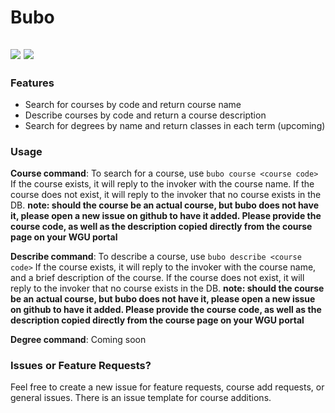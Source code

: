 ﻿# Bubo
 ![](https://img.shields.io/github/issues/Huusky/bubo?style=flat-square)
 ![](https://img.shields.io/github/issues-pr/Huusky/bubo?style=flat-square)
---
### Features

- Search for courses by code and return course name
- Describe courses by code and return a course description
- Search for degrees by name and return classes in each term (upcoming)

### Usage

**Course command**:
To search for a course, use `bubo course <course code>`
If the course exists, it will reply to the invoker with the course name.
If the course does not exist, it will reply to the invoker that no course exists in the DB.
**note: should the course be an actual course, but bubo does not have it, please open a new issue on github to have it added. Please provide the course code, as well as the description copied directly from the course page on your WGU portal**

**Describe command**:
To describe a course, use `bubo describe <course code>`
If the course exists, it will reply to the invoker with the course name, and a brief description of the course.
If the course does not exist, it will reply to the invoker that no course exists in the DB.
**note: should the course be an actual course, but bubo does not have it, please open a new issue on github to have it added. Please provide the course code, as well as the description copied directly from the course page on your WGU portal**

**Degree command**:
Coming soon

### Issues or Feature Requests?

Feel free to create a new issue for feature requests, course add requests, or general issues. There is an issue template for course additions.
